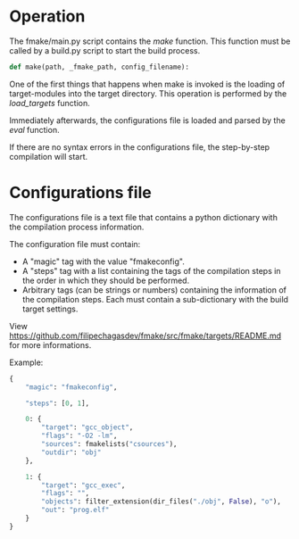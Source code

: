 # Operation

The fmake/main.py script contains the *make* function. This function must be called by a build.py script to start the build process.

```python
def make(path, _fmake_path, config_filename):
```

One of the first things that happens when make is invoked is the loading of target-modules into the target directory. This operation is performed by the *load_targets* function.

Immediately afterwards, the configurations file is loaded and parsed by the *eval* function.

If there are no syntax errors in the configurations file, the step-by-step compilation will start.

# Configurations file

The configurations file is a text file that contains a python dictionary with the compilation process information.

The configuration file must contain:
* A "magic" tag with the value "fmakeconfig".
* A "steps" tag with a list containing the tags of the compilation steps in the order in which they should be performed.
* Arbitrary tags (can be strings or numbers) containing the information of the compilation steps. Each must contain a sub-dictionary with the build target settings.

View https://github.com/filipechagasdev/fmake/src/fmake/targets/README.md for more informations.

Example:
```python
{
    "magic": "fmakeconfig",

    "steps": [0, 1],

    0: {
        "target": "gcc_object",
        "flags": "-O2 -lm",
        "sources": fmakelists("csources"),
        "outdir": "obj"
    },

    1: {
        "target": "gcc_exec",
        "flags": "",
        "objects": filter_extension(dir_files("./obj", False), "o"),
        "out": "prog.elf"
    }
}
```
